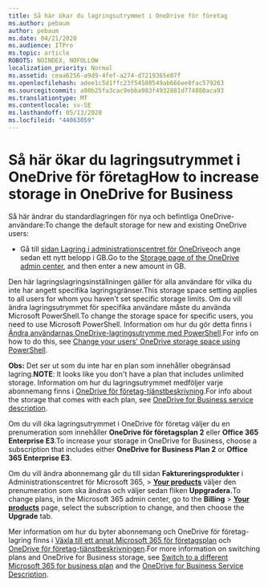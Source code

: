 ```yaml
---
title: Så här ökar du lagringsutrymmet i OneDrive för företag
ms.author: pebaum
author: pebaum
ms.date: 04/21/2020
ms.audience: ITPro
ms.topic: article
ROBOTS: NOINDEX, NOFOLLOW
localization_priority: Normal
ms.assetid: ceaa6256-a9d9-4fef-a274-d7219365e07f
ms.openlocfilehash: adee1c5d1ffc23f54580549ab666ee8fac579263
ms.sourcegitcommit: a98b25fa3cac9ebba983f4932881d774880aca93
ms.translationtype: MT
ms.contentlocale: sv-SE
ms.lasthandoff: 05/13/2020
ms.locfileid: "44063059"
---
```

# <a name="how-to-increase-storage-in-onedrive-for-business"></a><span data-ttu-id="65ad8-102">Så här ökar du lagringsutrymmet i OneDrive för företag</span><span class="sxs-lookup"><span data-stu-id="65ad8-102">How to increase storage in OneDrive for Business</span></span>

<span data-ttu-id="65ad8-103">Så här ändrar du standardlagringen för nya och befintliga OneDrive-användare:</span><span class="sxs-lookup"><span data-stu-id="65ad8-103">To change the default storage for new and existing OneDrive users:</span></span>
  
- <span data-ttu-id="65ad8-104">Gå till [sidan Lagring i administrationscentret för OneDrive](https://admin.onedrive.com/?v=StorageSettings)och ange sedan ett nytt belopp i GB.</span><span class="sxs-lookup"><span data-stu-id="65ad8-104">Go to the [Storage page of the OneDrive admin center](https://admin.onedrive.com/?v=StorageSettings), and then enter a new amount in GB.</span></span>

<span data-ttu-id="65ad8-105">Den här lagringslagringsinställningen gäller för alla användare för vilka du inte har angett specifika lagringsgränser.</span><span class="sxs-lookup"><span data-stu-id="65ad8-105">This storage space setting applies to all users for whom you haven't set specific storage limits.</span></span> <span data-ttu-id="65ad8-106">Om du vill ändra lagringsutrymmet för specifika användare måste du använda Microsoft PowerShell.</span><span class="sxs-lookup"><span data-stu-id="65ad8-106">To change the storage space for specific users, you need to use Microsoft PowerShell.</span></span> <span data-ttu-id="65ad8-107">Information om hur du gör detta finns i [Ändra användarnas OneDrive-lagringsutrymme med PowerShell](https://go.microsoft.com/fwlink/?linkid=866402).</span><span class="sxs-lookup"><span data-stu-id="65ad8-107">For info on how to do this, see [Change your users' OneDrive storage space using PowerShell](https://go.microsoft.com/fwlink/?linkid=866402).</span></span>

<span data-ttu-id="65ad8-108">**Obs:** Det ser ut som du inte har en plan som innehåller obegränsad lagring.</span><span class="sxs-lookup"><span data-stu-id="65ad8-108">**NOTE**: It looks like you don't have a plan that includes unlimited storage.</span></span> <span data-ttu-id="65ad8-109">Information om hur du lagringsutrymmet medföljer varje abonnemang finns i [OneDrive för företag-tjänstbeskrivning](https://go.microsoft.com/fwlink/p/?LinkID=826071).</span><span class="sxs-lookup"><span data-stu-id="65ad8-109">For info about the storage that comes with each plan, see [OneDrive for Business service description](https://go.microsoft.com/fwlink/p/?LinkID=826071).</span></span>
  
<span data-ttu-id="65ad8-110">Om du vill öka lagringsutrymmet i OneDrive för företag väljer du en prenumeration som innehåller **OneDrive för företagsplan 2** eller **Office 365 Enterprise E3**.</span><span class="sxs-lookup"><span data-stu-id="65ad8-110">To increase your storage in OneDrive for Business, choose a subscription that includes either **OneDrive for Business Plan 2** or **Office 365 Enterprise E3**.</span></span> 
  
<span data-ttu-id="65ad8-111">Om du vill ändra abonnemang går du till sidan **Faktureringsprodukter** i Administrationscentret för Microsoft 365, \> **[Your products](https://go.microsoft.com/fwlink/p/?linkid=842054)** väljer den prenumeration som ska ändras och väljer sedan fliken **Uppgradera.**</span><span class="sxs-lookup"><span data-stu-id="65ad8-111">To change plans, in the Microsoft 365 admin center, go to the **Billing** \> **[Your products](https://go.microsoft.com/fwlink/p/?linkid=842054)** page, select the subscription to change, and then choose the **Upgrade** tab.</span></span>
  
<span data-ttu-id="65ad8-112">Mer information om hur du byter abonnemang och OneDrive för företag-lagring finns i [Växla till ett annat Microsoft 365 för företagsplan](https://go.microsoft.com/fwlink/?LinkId=2031117) och [OneDrive för företag-tjänstbeskrivningen](https://go.microsoft.com/fwlink/p/?LinkId-2031122).</span><span class="sxs-lookup"><span data-stu-id="65ad8-112">For more information on switching plans and OneDrive for Business storage, see [Switch to a different Microsoft 365 for business plan](https://go.microsoft.com/fwlink/?LinkId=2031117) and the [OneDrive for Business Service Description](https://go.microsoft.com/fwlink/p/?LinkId-2031122).</span></span>
